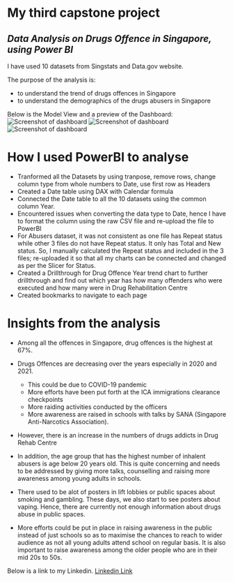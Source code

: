 # My third capstone project
## *Data Analysis on Drugs Offence in Singapore, using Power BI*

I have used 10 datasets from Singstats and Data.gov website. 

The purpose of the analysis is:
- to understand the trend of drugs offences in Singapore
- to understand the demographics of the drugs abusers in Singapore

Below is the Model View and a preview of the Dashboard:
![Screenshot of dashboard](https://imgur.com/7kCxszo.png)
![Screenshot of dashboard](https://imgur.com/9Qx6o5G.png)
![Screenshot of dashboard](https://imgur.com/duJ0d3H.png)

# How I used PowerBI to analyse
- Tranformed all the Datasets by using tranpose, remove rows, change column type from whole numbers to Date, use first row as Headers
- Created a Date table using DAX with Calendar formula 
- Connected the Date table to all the 10 datasets using the common column Year.
- Encountered issues when converting the data type to Date, hence I have to format the column using the raw CSV file and re-upload the file to PowerBI 
- For Abusers dataset, it was not consistent as one file has Repeat status while other 3 files do not have Repeat status. It only has Total and New status. So, I manually calculated the Repeat status and included in the 3 files; re-uploaded it so that all my charts can be connected and changed as per the Slicer for Status.
- Created a Drillthrough for Drug Offence Year trend chart to further drillthrough and find out which year has how many offenders who were executed and how many were in Drug Rehabilitation Centre
- Created bookmarks to navigate to each page
 

# Insights from the analysis
- Among all the offences in Singapore, drug offences is the highest at 67%.
- Drugs Offences are decreasing over the years especially in 2020 and 2021. 
  - This could be due to COVID-19 pandemic
  - More efforts have been put forth at the ICA immigrations clearance checkpoints 
  - More raiding activities conducted by the officers
  - More awareness are raised in schools with talks by SANA (Singapore Anti-Narcotics Association).

- However, there is an increase in the numbers of drugs addicts in Drug Rehab Centre
- In addition, the age group that has the highest number of inhalent abusers is age below 20 years old. This is quite concerning and needs to be addressed by giving more talks, counselling and raising more awareness among young adults in schools.
- There used to be alot of posters in lift lobbies or public spaces about smoking and gambling. These days, we also start to see posters about vaping. Hence, there are currently not enough information about drugs abuse in public spaces.
- More efforts could be put in place in raising awareness in the public instead of just schools so as to maximise the chances to reach to wider audience as not all young adults attend school on regular basis. It is also important to raise awareness among the older people who are in their mid 20s to 50s.



Below is a link to my Linkedin.
[Linkedin Link]( www.linkedin.com/in/karen-ang-44776170)















   
